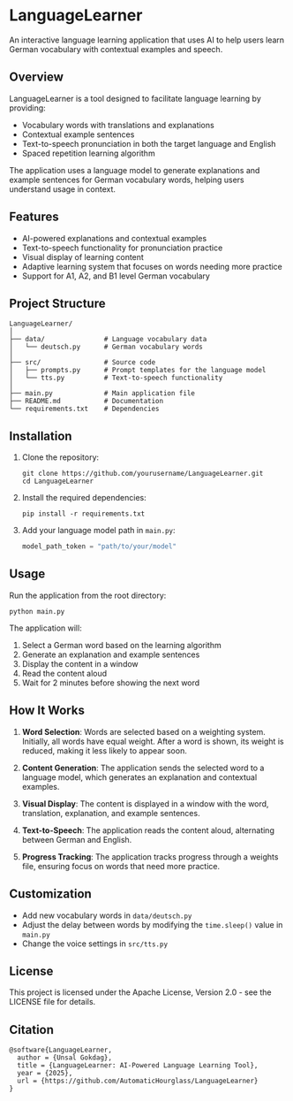 # LanguageLearner

An interactive language learning application that uses AI to help users learn German vocabulary with contextual examples and speech.

## Overview

LanguageLearner is a tool designed to facilitate language learning by providing:

- Vocabulary words with translations and explanations
- Contextual example sentences
- Text-to-speech pronunciation in both the target language and English
- Spaced repetition learning algorithm

The application uses a language model to generate explanations and example sentences for German vocabulary words, helping users understand usage in context.

## Features

- AI-powered explanations and contextual examples
- Text-to-speech functionality for pronunciation practice
- Visual display of learning content
- Adaptive learning system that focuses on words needing more practice
- Support for A1, A2, and B1 level German vocabulary

## Project Structure

```
LanguageLearner/
│
├── data/               # Language vocabulary data
│   └── deutsch.py      # German vocabulary words
│
├── src/                # Source code
│   ├── prompts.py      # Prompt templates for the language model
│   └── tts.py          # Text-to-speech functionality
│
├── main.py             # Main application file
├── README.md           # Documentation
└── requirements.txt    # Dependencies
```

## Installation

1. Clone the repository:
   ```
   git clone https://github.com/yourusername/LanguageLearner.git
   cd LanguageLearner
   ```

2. Install the required dependencies:
   ```
   pip install -r requirements.txt
   ```

3. Add your language model path in `main.py`:
   ```python
   model_path_token = "path/to/your/model"
   ```

## Usage

Run the application from the root directory:

```
python main.py
```

The application will:
1. Select a German word based on the learning algorithm
2. Generate an explanation and example sentences
3. Display the content in a window
4. Read the content aloud
5. Wait for 2 minutes before showing the next word

## How It Works

1. **Word Selection**: Words are selected based on a weighting system. Initially, all words have equal weight. After a word is shown, its weight is reduced, making it less likely to appear soon.

2. **Content Generation**: The application sends the selected word to a language model, which generates an explanation and contextual examples.

3. **Visual Display**: The content is displayed in a window with the word, translation, explanation, and example sentences.

4. **Text-to-Speech**: The application reads the content aloud, alternating between German and English.

5. **Progress Tracking**: The application tracks progress through a weights file, ensuring focus on words that need more practice.

## Customization

- Add new vocabulary words in `data/deutsch.py`
- Adjust the delay between words by modifying the `time.sleep()` value in `main.py`
- Change the voice settings in `src/tts.py`

## License

This project is licensed under the Apache License, Version 2.0 - see the LICENSE file for details.

## Citation

```
@software{LanguageLearner,
  author = {Unsal Gokdag},
  title = {LanguageLearner: AI-Powered Language Learning Tool},
  year = {2025},
  url = {https://github.com/AutomaticHourglass/LanguageLearner}
}
```

